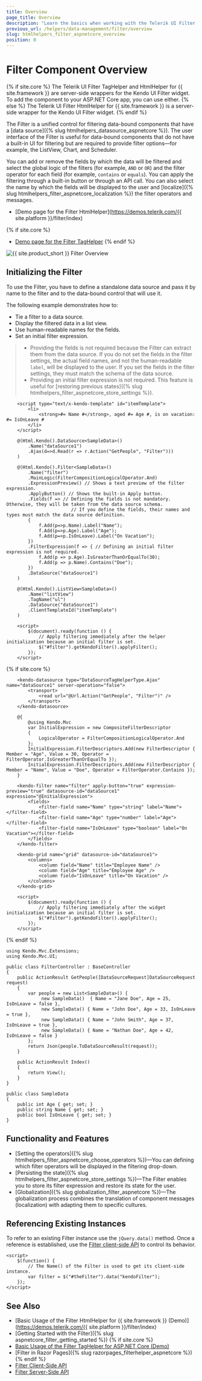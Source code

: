 ```yaml
---
title: Overview
page_title: Overview
description: "Learn the basics when working with the Telerik UI Filter component for {{ site.framework }}."
previous_url: /helpers/data-management/filter/overview
slug: htmlhelpers_filter_aspnetcore_overview
position: 0
---
```


# Filter Component Overview

{% if site.core %}
The Telerik UI Filter TagHelper and HtmlHelper for {{ site.framework }} are server-side wrappers for the Kendo UI Filter widget. To add the component to your ASP.NET Core app, you can use either.
{% else %}
The Telerik UI Filter HtmlHelper for {{ site.framework }} is a server-side wrapper for the Kendo UI Filter widget.
{% endif %}

The Filter is a unified control for filtering data-bound components that have a [data source]({% slug htmlhelpers_datasource_aspnetcore %}). The user interface of the Filter is useful for data-bound components that do not have a built-in UI for filtering but are required to provide filter options&mdash;for example, the ListView, Chart, and Scheduler.

You can add or remove the fields by which the data will be filtered and select the global logic of the filters (for example, `AND` or `OR`) and the filter operator for each field (for example, `contains` or `equals`). You can apply the filtering through a built-in button or through an API call. You can also select the name by which the fields will be displayed to the user and [localize]({% slug htmlhelpers_filter_aspnetcore_localization %}) the filter operators and messages.

* [Demo page for the Filter HtmlHelper](https://demos.telerik.com/{{ site.platform }}/filter/index)

{% if site.core %}
* [Demo page for the Filter TagHelper](https://demos.telerik.com/aspnet-core/filter/tag-helper)
{% endif %}

![{{ site.product_short }} Filter Overview](images/filter-overview.png)

## Initializing the Filter

To use the Filter, you have to define a standalone data source and pass it by name to the filter and to the data-bound control that will use it.

The following example demonstrates how to:
* Tie a filter to a data source.
* Display the filtered data in a list view.
* Use human-readable names for the fields.
* Set an initial filter expression.

> * Providing the fields is not required because the Filter can extract them from the data source. If you do not set the fields in the filter settings, the actual field names, and not the human-readable `label`, will be displayed to the user. If you set the fields in the filter settings, they must match the schema of the data source.
> * Providing an initial filter expression is not required. This feature is useful for [restoring previous states]({% slug htmlhelpers_filter_aspnetcore_store_settings %}).

```HtmlHelper
    <script type="text/x-kendo-template" id="itemTemplate">
        <li>
            <strong>#= Name #</strong>, aged #= Age #, is on vacation: #= IsOnLeave #
        </li>
    </script>

    @(Html.Kendo().DataSource<SampleData>()
        .Name("dataSource1")
        .Ajax(d=>d.Read(r => r.Action("GetPeople", "Filter")))
    )

    @(Html.Kendo().Filter<SampleData>()
        .Name("filter")
        .MainLogic(FilterCompositionLogicalOperator.And)
        .ExpressionPreview() // Shows a text preview of the filter expression.
        .ApplyButton() // Shows the built-in Apply button.
        .Fields(f => // Defining the fields is not mandatory. Otherwise, they will be taken from the data source schema.
                        // If you define the fields, their names and types must match the data source definition.
        {
            f.Add(p=>p.Name).Label("Name");
            f.Add(p=>p.Age).Label("Age");
            f.Add(p=>p.IsOnLeave).Label("On Vacation");
        })
        .FilterExpression(f => { // Defining an initial filter expression is not required.
            f.Add(p => p.Age).IsGreaterThanOrEqualTo(30);
            f.Add(p => p.Name).Contains("Doe");
        })
        .DataSource("dataSource1")
    )

    @(Html.Kendo().ListView<SampleData>()
        .Name("listView")
        .TagName("ul")
        .DataSource("dataSource1")
        .ClientTemplateId("itemTemplate")
    )

    <script>
        $(document).ready(function () {
            // Apply filtering immediately after the helper initialization because an initial filter is set.
            $("#filter").getKendoFilter().applyFilter();
        });
    </script>
```
{% if site.core %}
```TagHelper
    <kendo-datasource type="DataSourceTagHelperType.Ajax" name="dataSource1" server-operation="false">
        <transport>
            <read url="@Url.Action("GetPeople", "Filter")" />
        </transport>
    </kendo-datasource>

    @{
        @using Kendo.Mvc
        var InitialExpression = new CompositeFilterDescriptor
        {
            LogicalOperator = FilterCompositionLogicalOperator.And
        };
        InitialExpression.FilterDescriptors.Add(new FilterDescriptor { Member = "Age", Value = 30, Operator = FilterOperator.IsGreaterThanOrEqualTo });
        InitialExpression.FilterDescriptors.Add(new FilterDescriptor { Member = "Name", Value = "Doe", Operator = FilterOperator.Contains });
    }

    <kendo-filter name="filter" apply-button="true" expression-preview="true" datasource-id="dataSource1" expression="@InitialExpression">
        <fields>
            <filter-field name="Name" type="string" label="Name"></filter-field>
            <filter-field name="Age" type="number" label="Age"></filter-field>
            <filter-field name="IsOnLeave" type="boolean" label="On Vacation"></filter-field>
        </fields>
    </kendo-filter>

    <kendo-grid name="grid" datasource-id="dataSource1">
        <columns>
            <column field="Name" title="Employee Name" />
            <column field="Age" title="Employee Age" />
            <column field="IsOnLeave" title="On Vacation" />
        </columns>
    </kendo-grid>

    <script>
        $(document).ready(function () {
            // Apply filtering immediately after the widget initialization because an initial filter is set.
            $("#filter").getKendoFilter().applyFilter();
        });
    </script>
```
{% endif %}
```Controller
using Kendo.Mvc.Extensions;
using Kendo.Mvc.UI;

public class FilterController : BaseController
{
    public ActionResult GetPeople([DataSourceRequest]DataSourceRequest request)
    {
        var people = new List<SampleData>() {
             new SampleData()  { Name = "Jane Doe", Age = 25, IsOnLeave = false },
             new SampleData() { Name = "John Doe", Age = 33, IsOnLeave = true },
             new SampleData() { Name = "John Smith", Age = 37, IsOnLeave = true },
             new SampleData() { Name = "Nathan Doe", Age = 42, IsOnLeave = false }
        };
        return Json(people.ToDataSourceResult(request));
    }

    public ActionResult Index()
    {
        return View();
    }
}
```
```Model
public class SampleData
{
    public int Age { get; set; }
    public string Name { get; set; }
    public bool IsOnLeave { get; set; }
}
```

## Functionality and Features

* [Setting the operators]({% slug htmlhelpers_filter_aspnetcore_choose_operators %})&mdash;You can defining which filter operators will be displayed in the filtering drop-down.
* [Persisting the state]({% slug htmlhelpers_filter_aspnetcore_store_settings %})&mdash;The Filter enables you to store its filter expression and restore its state for the user.
* [Globalization]({% slug globalization_filter_aspnetcore %})&mdash;The globalization process combines the translation of component messages (localization) with adapting them to specific cultures.

## Referencing Existing Instances

To refer to an existing Filter instance use the `jQuery.data()` method. Once a reference is established, use the [Filter client-side API](https://docs.telerik.com/kendo-ui/api/javascript/ui/filter#methods) to control its behavior.

```
<script>
    $(function() {
        // The Name() of the Filter is used to get its client-side instance.
        var filter = $("#theFilter").data("kendoFilter");
    });
</script>
```

## See Also

* [Basic Usage of the Filter HtmlHelper for {{ site.framework }} (Demo)](https://demos.telerik.com/{{ site.platform }}/filter/index)
* [Getting Started with the Filter]({% slug aspnetcore_filter_getting_started %})
{% if site.core %}
* [Basic Usage of the Filter TagHelper for ASP.NET Core (Demo)](https://demos.telerik.com/aspnet-core/filter/tag-helper)
* [Filter in Razor Pages]({% slug razorpages_filterhelper_aspnetcore %})
{% endif %}
* [Filter Client-Side API](https://docs.telerik.com/kendo-ui/api/javascript/ui/filter)
* [Filter Server-Side API](/api/filter)
